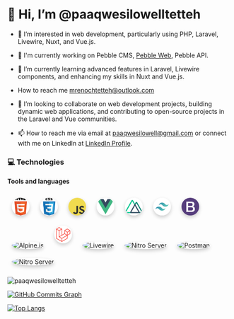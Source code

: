 # 👋 Hi, I’m @paaqwesilowelltetteh

- 👀 I’m interested in web development, particularly using PHP, Laravel, Livewire, Nuxt, and Vue.js.
  
- 🔭 I'm currently working on Pebble CMS, [Pebble Web](https://trypebble.com), Pebble API.
  
- 🌱 I’m currently learning advanced features in Laravel, Livewire components, and enhancing my skills in Nuxt and Vue.js.

- How to reach me [mrenochtetteh@outlook.com](mrenochtetteh@outlook.com)

- 💞️ I’m looking to collaborate on web development projects, building dynamic web applications, and contributing to open-source projects in the Laravel and Vue communities.

- 📫 How to reach me via email at paaqwesilowell@gmail.com or connect with me on LinkedIn at [LinkedIn Profile](https://www.linkedin.com/in/enoch-tetteh-b1b6371bb/).

### 💻 Technologies

#### Tools and languages
<p>
  <img src="https://raw.githubusercontent.com/github/explore/main/topics/html/html.png" alt="HTML" width="40" height="40" style="border-radius: 50%; box-shadow: 0 4px 8px rgba(0,0,0,0.2); margin: 10px;"/>
  <img src="https://raw.githubusercontent.com/github/explore/main/topics/css/css.png" alt="CSS" width="40" height="40" style="border-radius: 50%; box-shadow: 0 4px 8px rgba(0,0,0,0.2); margin: 10px;"/>
  <img src="https://raw.githubusercontent.com/github/explore/main/topics/javascript/javascript.png" alt="JavaScript" width="40" height="40" style="border-radius: 50%; box-shadow: 0 4px 8px rgba(0,0,0,0.2); margin: 10px;"/>
  <img src="https://raw.githubusercontent.com/github/explore/main/topics/vue/vue.png" alt="Vue.js" width="40" height="40" style="border-radius: 50%; box-shadow: 0 4px 8px rgba(0,0,0,0.2); margin: 10px;"/>
  <img src="https://raw.githubusercontent.com/github/explore/main/topics/nuxt/nuxt.png" alt="Nuxt.js" width="40" height="40" style="border-radius: 50%; box-shadow: 0 4px 8px rgba(0,0,0,0.2); margin: 10px;"/>
  <img src="https://raw.githubusercontent.com/github/explore/main/topics/tailwind/tailwind.png" alt="TailwindCSS" width="40" height="40" style="border-radius: 50%; box-shadow: 0 4px 8px rgba(0,0,0,0.2); margin: 10px;"/>
  <img src="https://raw.githubusercontent.com/github/explore/main/topics/bootstrap/bootstrap.png" alt="Bootstrap" width="40" height="40" style="border-radius: 50%; box-shadow: 0 4px 8px rgba(0,0,0,0.2); margin: 10px;"/>
  <img src="https://alpinejs.dev/alpine_long.svg" alt="Alpine.js" width="40" height="40" style="border-radius: 50%; box-shadow: 0 4px 8px rgba(0,0,0,0.2); margin: 10px;"/>
  <img src="https://raw.githubusercontent.com/github/explore/main/topics/laravel/laravel.png" alt="Laravel" width="40" height="40" style="border-radius: 50%; box-shadow: 0 4px 8px rgba(0,0,0,0.2); margin: 10px;"/>
  <img src="https://avatars.githubusercontent.com/u/51960834?s=48&v=4" alt="Livewire" width="40" height="40" style="border-radius: 50%; box-shadow: 0 4px 8px rgba(0,0,0,0.2); margin: 10px;"/>
  <img src="https://avatars.githubusercontent.com/u/80154025?s=48&v=4" alt="Nitro Server" width="40" height="40" style="border-radius: 50%; box-shadow: 0 4px 8px rgba(0,0,0,0.2); margin: 10px;"/>
    <img src="https://avatars.githubusercontent.com/u/10251060?s=48&v=4" alt="Postman" width="40" height="40" style="border-radius: 50%; box-shadow: 0 4px 8px rgba(0,0,0,0.2); margin: 10px;"/>
    <img src="[https://avatars.githubusercontent.com/u/80154025?s=48&v=4](https://raw.githubusercontent.com/github/explore/bbd48b997e8d0bef63f676eca4da5e1f76487b56/topics/visual-studio-code/visual-studio-code.png)" alt="Nitro Server" width="40" height="40" style="border-radius: 50%; box-shadow: 0 4px 8px rgba(0,0,0,0.2); margin: 10px;"/>
    
    


</p>




<p><img align="center" src="https://github-readme-streak-stats.herokuapp.com/?user=paaqwesilowelltetteh&stroke=ffffff&background=1c1917&ring=04b4ac&fire=04b4ac&currStreakNum=ffffff&currStreakLabel=04b4ac&sideNums=ffffff&sideLabels=ffffff&dates=ffffff&hide_border=true" alt="paaqwesilowelltetteh" /></p>

<p><a href="http://www.github.com/paaqwesilowelltetteh"><img src="https://github-readme-activity-graph.vercel.app/graph?username=paaqwesilowelltetteh&bg_color=1c1917&color=ffffff&line=04b4ac&point=ffffff&area_color=1c1917&area=true&hide_border=true&custom_title=GitHub%20Commits%20Graph" alt="GitHub Commits Graph" /></a></p>

[![Top Langs](https://github-readme-stats.vercel.app/api/top-langs/?username=paaqwesilowelltetteh&size_weight=0.5&count_weight=0.5&layout=donut-vertical&bg_color=1c1917&text_color=ffffff&title_color=ffffff&hide_border=true)](https://github.com/paaqwesilowelltetteh)


    



<!---
paaqwesilowelltetteh/paaqwesilowelltetteh is a ✨ special ✨ repository because its `README.md` (this file) appears on your GitHub profile.
You can click the Preview link to take a look at your changes.
--->
